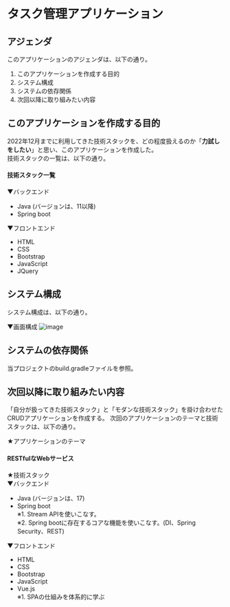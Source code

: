 # タスク管理アプリケーション

## アジェンダ
このアプリケーションのアジェンダは、以下の通り。

1. このアプリケーションを作成する目的
2. システム構成
3. システムの依存関係
4. 次回以降に取り組みたい内容

## このアプリケーションを作成する目的
2022年12月までに利用してきた技術スタックを、どの程度扱えるのか「**力試しをしたい**」と思い、このアプリケーションを作成した。<br>
技術スタックの一覧は、以下の通り。<br>

#### 技術スタック一覧
▼バックエンド
- Java (バージョンは、11以降)
- Spring boot

▼フロントエンド
- HTML
- CSS
- Bootstrap
- JavaScript
- JQuery

## システム構成
システム構成は、以下の通り。

▼画面構成
![image](https://user-images.githubusercontent.com/40053103/215301249-06e1a49d-4245-4e2a-a543-0f1dbe9dc228.png)

## システムの依存関係
当プロジェクトのbuild.gradleファイルを参照。<br>

## 次回以降に取り組みたい内容
「自分が扱ってきた技術スタック」と「モダンな技術スタック」を掛け合わせたCRUDアプリケーションを作成する。
次回のアプリケーションのテーマと技術スタックは、以下の通り。

★アプリケーションのテーマ
#### RESTfulなWebサービス

★技術スタック<br>
▼バックエンド
- Java (バージョンは、17)
- Spring boot<br>
※1. Stream APIを使いこなす。<br>
※2. Spring bootに存在するコアな機能を使いこなす。(DI、Spring Security、REST)

▼フロントエンド
- HTML
- CSS
- Bootstrap
- JavaScript
- Vue.js<br>
※1. SPAの仕組みを体系的に学ぶ
